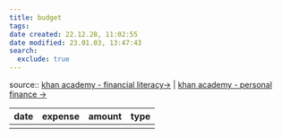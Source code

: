 ```yaml
---
title: budget
tags: 
date created: 22.12.28, 11:02:55
date modified: 23.01.03, 13:47:43
search:
  exclude: true
---
```

source:: [khan academy - financial literacy->](https://www.khanacademy.org/college-careers-more/financial-literacy) | [khan academy - personal finance ->](https://www.khanacademy.org/college-careers-more/personal-finance)

| date | expense | amount | type |
| ---- | ------- | ------ | ---- |
|      |         |        |      |
